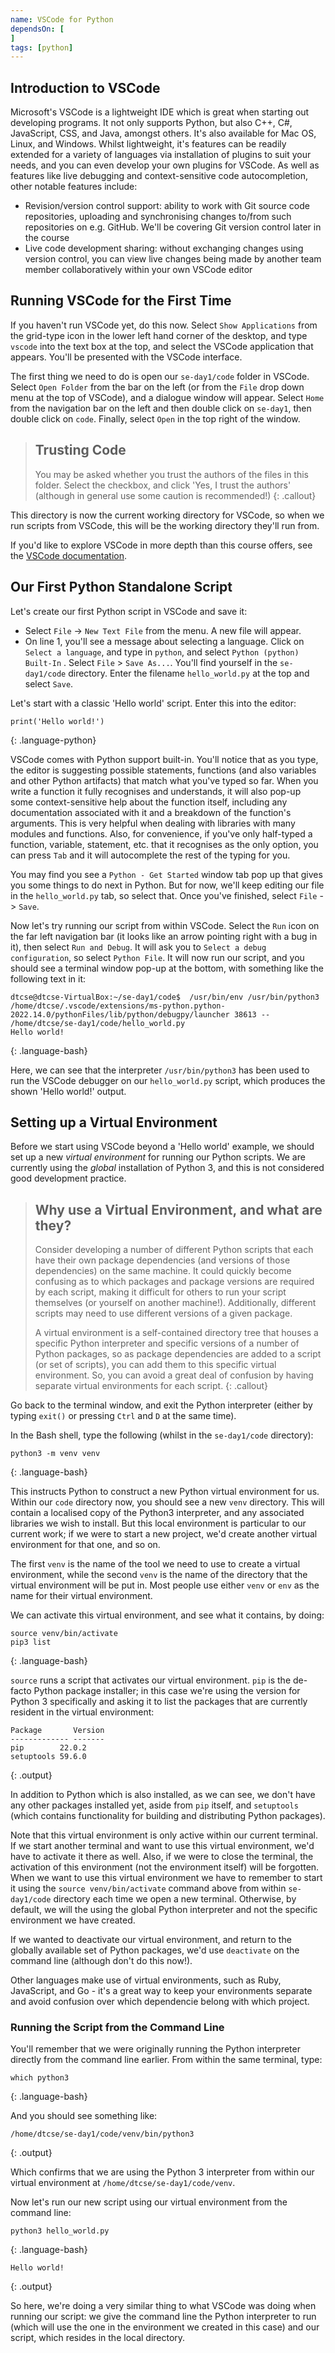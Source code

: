 ```yaml
---
name: VSCode for Python
dependsOn: [
]
tags: [python]
---
```




## Introduction to VSCode

Microsoft's VSCode is a lightweight IDE which is great when starting out developing programs. It not only supports Python, but also C++, C#, JavaScript, CSS, and Java, amongst others. It's also available for Mac OS, Linux, and Windows. Whilst lightweight, it's features can be readily extended for a variety of languages via installation of plugins to suit your needs, and you can even develop your own plugins for VSCode. As well as features like live debugging and context-sensitive code autocompletion, other notable features include:

- Revision/version control support: ability to work with Git source code repositories, uploading and synchronising changes to/from such repositories on e.g. GitHub. We'll be covering Git version control later in the course
- Live code development sharing: without exchanging changes using version control, you can view live changes being made by another team member collaboratively within your own VSCode editor


## Running VSCode for the First Time

If you haven't run VSCode yet, do this now. Select `Show Applications` from the grid-type icon in the lower left hand corner of the desktop, and type `vscode` into the text box at the top, and select the VSCode application that appears. You'll be presented with the VSCode interface.

The first thing we need to do is open our `se-day1/code` folder in VSCode. Select `Open Folder` from the bar on the left (or from the `File` drop down menu at the top of VSCode), and a dialogue window will appear. Select `Home` from the navigation bar on the left and then double click on `se-day1`, then double click on `code`. Finally, select `Open` in the top right of the window.


> ## Trusting Code
> 
> You may be asked whether you trust the authors of the files in this folder. Select the checkbox, and click 'Yes, I trust the authors' (although in general use some caution is recommended!)
{: .callout}

This directory is now the current working directory for VSCode, so when we run scripts from VSCode, this will be the working directory they'll run from.

If you'd like to explore VSCode in more depth than this course offers, see the [VSCode documentation](https://code.visualstudio.com/docs).


## Our First Python Standalone Script

Let's create our first Python script in VSCode and save it:

- Select `File` -> `New Text File` from the menu. A new file will appear.
- On line 1, you'll see a message about selecting a language. Click on `Select a language`, and type in `python`, and select `Python (python) Built-In`
. Select `File` > `Save As...`. You'll find yourself in the `se-day1/code` directory. Enter the filename `hello_world.py` at the top and select `Save`.

Let's start with a classic 'Hello world' script. Enter this into the editor:

~~~
print('Hello world!')
~~~
{: .language-python}

VSCode comes with Python support built-in. You'll notice that as you type, the editor is suggesting possible statements, functions (and also variables and other Python artifacts) that match what you've typed so far. When you write a function it fully recognises and understands, it will also pop-up some context-sensitive help about the function itself, including any documentation associated with it and a breakdown of the function's arguments. This is very helpful when dealing with libraries with many modules and functions. Also, for convenience, if you've only half-typed a function, variable, statement, etc. that it recognises as the only option, you can press `Tab` and it will autocomplete the rest of the typing for you.

 You may find you see a `Python - Get Started` window tab pop up that gives you some things to do next in Python. But for now, we'll keep editing our file in the `hello_world.py` tab, so select that. Once you've finished, select `File` -> `Save`.

Now let's try running our script from within VSCode. Select the `Run` icon on the far left navigation bar (it looks like an arrow pointing right with a bug in it), then select `Run and Debug`. It will ask you to `Select a debug configuration`, so select `Python File`. It will now run our script, and you should see a terminal window pop-up at the bottom, with something like the following text in it:

~~~
dtcse@dtcse-VirtualBox:~/se-day1/code$  /usr/bin/env /usr/bin/python3 /home/dtcse/.vscode/extensions/ms-python.python-2022.14.0/pythonFiles/lib/python/debugpy/launcher 38613 -- /home/dtcse/se-day1/code/hello_world.py
Hello world!
~~~
{: .language-bash}

Here, we can see that the interpreter `/usr/bin/python3` has been used to run the VSCode debugger on our `hello_world.py` script, which produces the shown 'Hello world!' output.


## Setting up a Virtual Environment

Before we start using VSCode beyond a 'Hello world' example, we should set up a new *virtual environment* for running our Python scripts. We are currently using the *global* installation of Python 3, and this is not considered good development practice.

> ## Why use a Virtual Environment, and what are they?
>
> Consider developing a number of different Python scripts that each have their own package dependencies (and versions of those dependencies) on the same machine. It could quickly become confusing as to which packages and package versions are required by each script, making it difficult for others to run your script themselves (or yourself on another machine!). Additionally, different scripts may need to use different versions of a given package.
>
> A virtual environment is a self-contained directory tree that houses a specific Python interpreter and specific versions of a number of Python packages, so as package dependencies are added to a script (or set of scripts), you can add them to this specific virtual environment. So, you can avoid a great deal of confusion by having separate virtual environments for each script.
{: .callout}

Go back to the terminal window, and exit the Python interpreter (either by typing `exit()` or pressing `Ctrl` and `D` at the same time).

In the Bash shell, type the following (whilst in the `se-day1/code` directory):

~~~
python3 -m venv venv
~~~
{: .language-bash}

This instructs Python to construct a new Python virtual environment for us. Within our `code` directory now, you should see a new `venv` directory. This will contain a localised copy of the Python3 interpreter, and any associated libraries we wish to install. But this local environment is particular to our current work; if we were to start a new project, we'd create another virtual environment for that one, and so on.

The first `venv` is the name of the tool we need to use to create a virtual environment, while the second `venv` is the name of the directory that the virtual environment will be put in.
Most people use either `venv` or `env` as the name for their virtual environment.

We can activate this virtual environment, and see what it contains, by doing:

~~~
source venv/bin/activate
pip3 list
~~~
{: .language-bash}

`source` runs a script that activates our virtual environment. `pip` is the de-facto Python package installer; in this case we're using the version for Python 3 specifically and asking it to list the packages that are currently resident in the virtual environment:

~~~
Package       Version
------------- -------
pip        22.0.2
setuptools 59.6.0
~~~
{: .output}

In addition to Python which is also installed, as we can see, we don't have any other packages installed yet, aside from `pip` itself, and `setuptools` (which contains functionality for building and distributing Python packages).

Note that this virtual environment is only active within our current terminal. If we start another terminal and want to use this virtual environment, we'd  have to activate it there as well. Also, if we were to close the terminal, the activation of this environment (not the environment itself) will be forgotten. When we want to use this virtual environment we have to remember to start it using the `source venv/bin/activate` command above from within `se-day1/code` directory each time we open a new terminal. Otherwise, by default, we will the using the global Python interpreter and not the specific environment we have created.

If we wanted to deactivate our virtual environment, and return to the globally available set of Python packages, we'd use `deactivate` on the command line (although don't do this now!).

Other languages make use of virtual environments, such as Ruby, JavaScript, and Go - it's a great way to keep your environments separate and avoid confusion over which dependencie belong with which project.


### Running the Script from the Command Line

You'll remember that we were originally running the Python interpreter directly from the command line earlier. From within the same terminal, type:

~~~
which python3
~~~
{: .language-bash}

And you should see something like:

~~~
/home/dtcse/se-day1/code/venv/bin/python3
~~~
{: .output}

Which confirms that we are using the Python 3 interpreter from within our virtual environment at `/home/dtcse/se-day1/code/venv`.

Now let's run our new script using our virtual environment from the command line:

~~~
python3 hello_world.py
~~~
{: .language-bash}

~~~
Hello world!
~~~
{: .output}

So here, we're doing a very similar thing to what VSCode was doing when running our script: we give the command line the Python interpreter to run (which will use the one in the environment we created in this case) and our script, which resides in the local directory.
